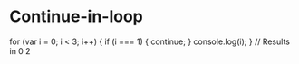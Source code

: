 # Continue-in-loop

for (var i = 0; i < 3; i++) {
 if (i === 1) {
 continue;
 }
 console.log(i);
}
 // Results in 0 2
